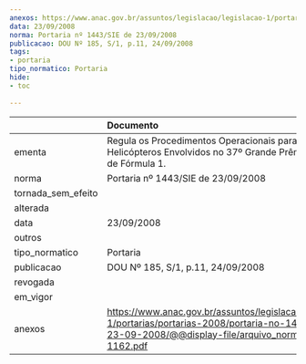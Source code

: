 ```yaml
---
anexos: https://www.anac.gov.br/assuntos/legislacao/legislacao-1/portarias/portarias-2008/portaria-no-1443-sie-de-23-09-2008/@@display-file/arquivo_norma/PA2008-1162.pdf
data: 23/09/2008
norma: Portaria nº 1443/SIE de 23/09/2008
publicacao: DOU Nº 185, S/1, p.11, 24/09/2008
tags:
- portaria
tipo_normatico: Portaria
hide: 
- toc 
 
---
```


|                    | Documento                                                                                                                                                         |
|:-------------------|:------------------------------------------------------------------------------------------------------------------------------------------------------------------|
| ementa             | Regula os Procedimentos Operacionais para Helicópteros Envolvidos no 37º Grande Prêmio do Brasil de Fórmula 1.                                                    |
| norma              | Portaria nº 1443/SIE de 23/09/2008                                                                                                                                |
| tornada_sem_efeito |                                                                                                                                                                   |
| alterada           |                                                                                                                                                                   |
| data               | 23/09/2008                                                                                                                                                        |
| outros             |                                                                                                                                                                   |
| tipo_normatico     | Portaria                                                                                                                                                          |
| publicacao         | DOU Nº 185, S/1, p.11, 24/09/2008                                                                                                                                 |
| revogada           |                                                                                                                                                                   |
| em_vigor           |                                                                                                                                                                   |
| anexos             | https://www.anac.gov.br/assuntos/legislacao/legislacao-1/portarias/portarias-2008/portaria-no-1443-sie-de-23-09-2008/@@display-file/arquivo_norma/PA2008-1162.pdf |